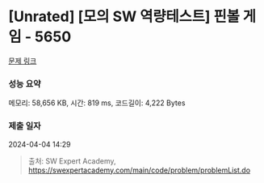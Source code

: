# [Unrated] [모의 SW 역량테스트] 핀볼 게임 - 5650 

[문제 링크](https://swexpertacademy.com/main/code/problem/problemDetail.do?contestProbId=AWXRF8s6ezEDFAUo) 

### 성능 요약

메모리: 58,656 KB, 시간: 819 ms, 코드길이: 4,222 Bytes

### 제출 일자

2024-04-04 14:29



> 출처: SW Expert Academy, https://swexpertacademy.com/main/code/problem/problemList.do